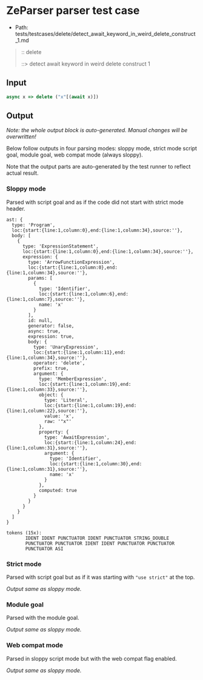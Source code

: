 # ZeParser parser test case

- Path: tests/testcases/delete/detect_await_keyword_in_weird_delete_construct_1.md

> :: delete
>
> ::> detect await keyword in weird delete construct 1

## Input

`````js
async x => delete ("x"[(await x)])
`````

## Output

_Note: the whole output block is auto-generated. Manual changes will be overwritten!_

Below follow outputs in four parsing modes: sloppy mode, strict mode script goal, module goal, web compat mode (always sloppy).

Note that the output parts are auto-generated by the test runner to reflect actual result.

### Sloppy mode

Parsed with script goal and as if the code did not start with strict mode header.

`````
ast: {
  type: 'Program',
  loc:{start:{line:1,column:0},end:{line:1,column:34},source:''},
  body: [
    {
      type: 'ExpressionStatement',
      loc:{start:{line:1,column:0},end:{line:1,column:34},source:''},
      expression: {
        type: 'ArrowFunctionExpression',
        loc:{start:{line:1,column:0},end:{line:1,column:34},source:''},
        params: [
          {
            type: 'Identifier',
            loc:{start:{line:1,column:6},end:{line:1,column:7},source:''},
            name: 'x'
          }
        ],
        id: null,
        generator: false,
        async: true,
        expression: true,
        body: {
          type: 'UnaryExpression',
          loc:{start:{line:1,column:11},end:{line:1,column:34},source:''},
          operator: 'delete',
          prefix: true,
          argument: {
            type: 'MemberExpression',
            loc:{start:{line:1,column:19},end:{line:1,column:33},source:''},
            object: {
              type: 'Literal',
              loc:{start:{line:1,column:19},end:{line:1,column:22},source:''},
              value: 'x',
              raw: '"x"'
            },
            property: {
              type: 'AwaitExpression',
              loc:{start:{line:1,column:24},end:{line:1,column:31},source:''},
              argument: {
                type: 'Identifier',
                loc:{start:{line:1,column:30},end:{line:1,column:31},source:''},
                name: 'x'
              }
            },
            computed: true
          }
        }
      }
    }
  ]
}

tokens (15x):
       IDENT IDENT PUNCTUATOR IDENT PUNCTUATOR STRING_DOUBLE
       PUNCTUATOR PUNCTUATOR IDENT IDENT PUNCTUATOR PUNCTUATOR
       PUNCTUATOR ASI
`````

### Strict mode

Parsed with script goal but as if it was starting with `"use strict"` at the top.

_Output same as sloppy mode._

### Module goal

Parsed with the module goal.

_Output same as sloppy mode._

### Web compat mode

Parsed in sloppy script mode but with the web compat flag enabled.

_Output same as sloppy mode._
